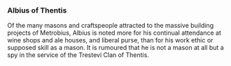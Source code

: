 ### **Albius of Thentis**

Of the many masons and craftspeople attracted to the massive building projects of Metrobius, Albius is noted more for his continual attendance at wine shops and ale houses, and liberal purse, than for his work ethic or supposed skill as a mason. It is rumoured that he is not a mason at all but a spy in the service of the Trestevi Clan of Thentis.

